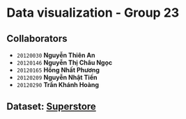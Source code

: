 # Data visualization - Group 23

## Collaborators

- `20120030` **Nguyễn Thiên An**
- `20120146` **Nguyễn Thị Châu Ngọc**
- `20120165` **Hồng Nhất Phương**
- `20120209` **Nguyễn Nhật Tiến**
- `20120290` **Trần Khánh Hoàng**

## Dataset: [Superstore](https://data.world/vikas-0731/global-super-store)
